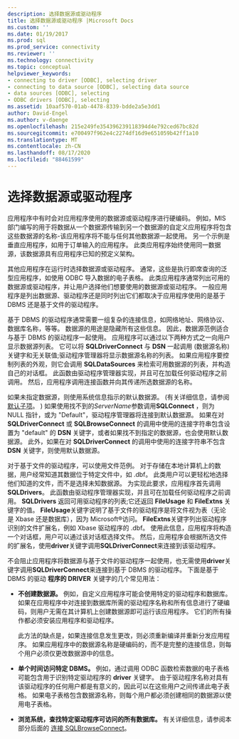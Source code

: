 ```yaml
---
description: 选择数据源或驱动程序
title: 选择数据源或驱动程序 |Microsoft Docs
ms.custom: ''
ms.date: 01/19/2017
ms.prod: sql
ms.prod_service: connectivity
ms.reviewer: ''
ms.technology: connectivity
ms.topic: conceptual
helpviewer_keywords:
- connecting to driver [ODBC], selecting driver
- connecting to data source [ODBC], selecting data source
- data sources [ODBC], selecting
- ODBC drivers [ODBC], selecting
ms.assetid: 10aaf570-01ab-4478-8339-bdde2a5e3dd1
author: David-Engel
ms.author: v-daenge
ms.openlocfilehash: 215e249fe354396239118394d4e792ced67bc82d
ms.sourcegitcommit: e700497f962e4c2274df16d9e651059b42ff1a10
ms.translationtype: MT
ms.contentlocale: zh-CN
ms.lasthandoff: 08/17/2020
ms.locfileid: "88461599"
---
```

# <a name="choosing-a-data-source-or-driver"></a>选择数据源或驱动程序
应用程序中有时会对应用程序使用的数据源或驱动程序进行硬编码。 例如，MIS 部门编写的用于将数据从一个数据源传输到另一个数据源的自定义应用程序将包含这些数据源的名称-该应用程序将不能与任何其他数据源一起使用。 另一个示例是垂直应用程序，如用于订单输入的应用程序。 此类应用程序始终使用同一数据源，该数据源具有应用程序已知的预定义架构。  
  
 其他应用程序在运行时选择数据源或驱动程序。 通常，这些是执行即席查询的泛型应用程序，如使用 ODBC 导入数据的电子表格。 此类应用程序通常列出可用的数据源或驱动程序，并让用户选择他们想要使用的数据源或驱动程序。 一般应用程序是列出数据源、驱动程序还是同时列出它们都取决于应用程序使用的是基于 DBMS 还是基于文件的驱动程序。  
  
 基于 DBMS 的驱动程序通常需要一组复杂的连接信息，如网络地址、网络协议、数据库名称，等等。 数据源的用途是隐藏所有这些信息。 因此，数据源范例适合与基于 DBMS 的驱动程序一起使用。 应用程序可以通过以下两种方式之一向用户显示数据源列表。 它可以将 **SQLDriverConnect** 与 **DSN** 一起调用 (数据源名称) 关键字和无关联值;驱动程序管理器将显示数据源名称的列表。 如果应用程序要控制列表的外观，则它会调用 **SQLDataSources** 来检索可用数据源的列表，并构造自己的对话框。 此函数由驱动程序管理器实现，并且可在加载任何驱动程序之前调用。 然后，应用程序调用连接函数并向其传递所选数据源的名称。  
  
 如果未指定数据源，则使用系统信息指示的默认数据源。  (有关详细信息，请参阅[默认子项](../../../odbc/reference/install/default-subkey.md)。 ) 如果使用找不到的*ServerName*参数调用**SQLConnect** ，则为 NULL 指针，或为 "Default"，驱动程序管理器将连接到默认数据源。 如果在对 **SQLDriverConnect** 或 **SQLBrowseConnect** 的调用中使用的连接字符串包含设置为 "default" 的 **DSN** 关键字，或者如果找不到指定的数据源，也会使用默认数据源。 此外，如果在对 **SQLDriverConnect** 的调用中使用的连接字符串不包含 **DSN** 关键字，则使用默认数据源。  
  
 对于基于文件的驱动程序，可以使用文件范例。 对于存储在本地计算机上的数据，用户经常知道其数据位于特定文件中，如 .dbf。 此类用户可以更轻松地选择他们知道的文件，而不是选择未知数据源。 为实现此要求，应用程序首先调用 **SQLDrivers**。 此函数由驱动程序管理器实现，并且可在加载任何驱动程序之前调用。 **SQLDrivers** 返回可用驱动程序的列表;它还返回 **FileUsage** 和 **FileExtns** 关键字的值。 **FileUsage**关键字说明了基于文件的驱动程序是将文件视为表（无论是 Xbase 还是数据库），因为 Microsoft®访问。 **FileExtns**关键字列出驱动程序识别的文件扩展名，例如 Xbase 驱动程序的 .dbf。 使用此信息，应用程序将构造一个对话框，用户可以通过该对话框选择文件。 然后，应用程序会根据所选文件的扩展名，使用**driver**关键字调用**SQLDriverConnect**来连接到该驱动程序。  
  
 不会阻止应用程序将数据源与基于文件的驱动程序一起使用，也无需使用**driver**关键字调用**SQLDriverConnect**来连接到基于 DBMS 的驱动程序。 下面是基于 DBMS 的驱动 **程序的 DRIVER** 关键字的几个常见用法：  
  
-   **不创建数据源。** 例如，自定义应用程序可能会使用特定的驱动程序和数据库。 如果在应用程序中对连接到数据库所需的驱动程序名称和所有信息进行了硬编码，则用户无需在其计算机上创建数据源即可运行该应用程序。 它们的所有操作都必须安装应用程序和驱动程序。  
  
     此方法的缺点是，如果连接信息发生更改，则必须重新编译并重新分发应用程序。 如果应用程序中的数据源名称是硬编码的，而不是完整的连接信息，则每个用户必须仅更改数据源中的信息。  
  
-   **单个时间访问特定 DBMS。** 例如，通过调用 ODBC 函数检索数据的电子表格可能包含用于识别特定驱动程序的 **driver** 关键字。 由于驱动程序名称对具有该驱动程序的任何用户都是有意义的，因此可以在这些用户之间传递此电子表格。 如果电子表格包含数据源名称，则每个用户都必须创建相同的数据源以使用电子表格。  
  
-   **浏览系统，查找特定驱动程序可访问的所有数据库。** 有关详细信息，请参阅本部分后面的 [连接 SQLBrowseConnect](../../../odbc/reference/develop-app/connecting-with-sqlbrowseconnect.md)。
